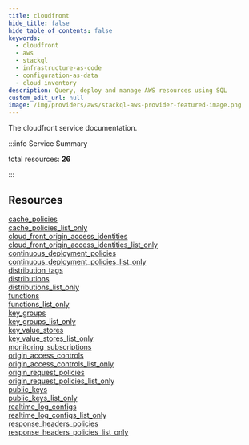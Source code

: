 ```yaml
---
title: cloudfront
hide_title: false
hide_table_of_contents: false
keywords:
  - cloudfront
  - aws
  - stackql
  - infrastructure-as-code
  - configuration-as-data
  - cloud inventory
description: Query, deploy and manage AWS resources using SQL
custom_edit_url: null
image: /img/providers/aws/stackql-aws-provider-featured-image.png
---
```


The cloudfront service documentation.

:::info Service Summary

<div class="row">
<div class="providerDocColumn">
<span>total resources:&nbsp;<b>26</b></span><br />
</div>
</div>

:::

## Resources
<div class="row">
<div class="providerDocColumn">
<a href="/providers/aws/cloudfront/cache_policies/">cache_policies</a><br />
<a href="/providers/aws/cloudfront/cache_policies_list_only/">cache_policies_list_only</a><br />
<a href="/providers/aws/cloudfront/cloud_front_origin_access_identities/">cloud_front_origin_access_identities</a><br />
<a href="/providers/aws/cloudfront/cloud_front_origin_access_identities_list_only/">cloud_front_origin_access_identities_list_only</a><br />
<a href="/providers/aws/cloudfront/continuous_deployment_policies/">continuous_deployment_policies</a><br />
<a href="/providers/aws/cloudfront/continuous_deployment_policies_list_only/">continuous_deployment_policies_list_only</a><br />
<a href="/providers/aws/cloudfront/distribution_tags/">distribution_tags</a><br />
<a href="/providers/aws/cloudfront/distributions/">distributions</a><br />
<a href="/providers/aws/cloudfront/distributions_list_only/">distributions_list_only</a><br />
<a href="/providers/aws/cloudfront/functions/">functions</a><br />
<a href="/providers/aws/cloudfront/functions_list_only/">functions_list_only</a><br />
<a href="/providers/aws/cloudfront/key_groups/">key_groups</a><br />
<a href="/providers/aws/cloudfront/key_groups_list_only/">key_groups_list_only</a>
</div>
<div class="providerDocColumn">
<a href="/providers/aws/cloudfront/key_value_stores/">key_value_stores</a><br />
<a href="/providers/aws/cloudfront/key_value_stores_list_only/">key_value_stores_list_only</a><br />
<a href="/providers/aws/cloudfront/monitoring_subscriptions/">monitoring_subscriptions</a><br />
<a href="/providers/aws/cloudfront/origin_access_controls/">origin_access_controls</a><br />
<a href="/providers/aws/cloudfront/origin_access_controls_list_only/">origin_access_controls_list_only</a><br />
<a href="/providers/aws/cloudfront/origin_request_policies/">origin_request_policies</a><br />
<a href="/providers/aws/cloudfront/origin_request_policies_list_only/">origin_request_policies_list_only</a><br />
<a href="/providers/aws/cloudfront/public_keys/">public_keys</a><br />
<a href="/providers/aws/cloudfront/public_keys_list_only/">public_keys_list_only</a><br />
<a href="/providers/aws/cloudfront/realtime_log_configs/">realtime_log_configs</a><br />
<a href="/providers/aws/cloudfront/realtime_log_configs_list_only/">realtime_log_configs_list_only</a><br />
<a href="/providers/aws/cloudfront/response_headers_policies/">response_headers_policies</a><br />
<a href="/providers/aws/cloudfront/response_headers_policies_list_only/">response_headers_policies_list_only</a>
</div>
</div>